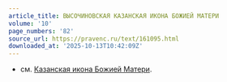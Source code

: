 ```yaml
---
article_title: ВЫСОЧИНОВСКАЯ КАЗАНСКАЯ ИКОНА БОЖИЕЙ МАТЕРИ
volume: '10'
page_numbers: '82'
source_url: https://pravenc.ru/text/161095.html
downloaded_at: '2025-10-13T10:42:09Z'
---
```


- см. [Казанская икона Божией Матери](<https://pravenc.ru/text/Казанская икона Божией Матери.html>).
